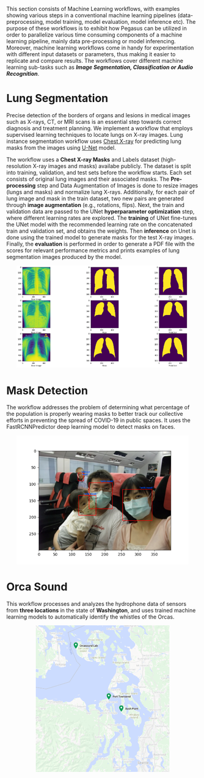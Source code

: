 This section consists of Machine Learning workflows, with examples showing various steps in a conventional machine learning pipelines (data-preprocessing, model training, model evaluation, model inference etc). The purpose of these workflows is to exhibit how Pegasus can be utilized in order to parallelize various time consuming components of a machine learning pipeline, mainly data pre-processing or model inferencing. Moreover, machine learning workflows come in handy for experimentation with different input datasets or parameters, thus making it easier to replicate and compare results. The workflows cover different machine learning sub-tasks such as ***Image Segmentation, Classification or Audio Recognition***.

Lung Segmentation
=================
Precise detection of the borders of organs and lesions in medical images such as X-rays, CT, or MRI scans is an essential step towards correct diagnosis and treatment planning. We implement a workflow that employs supervised learning techniques to locate lungs on X-ray images. Lung instance segmentation workflow uses [Chest X-ray](https://www.ncbi.nlm.nih.gov/pmc/articles/PMC4256233/) for predicting lung masks from the images using [U-Net](https://arxiv.org/abs/1505.04597) model.

The workflow uses a **Chest X-ray Masks** and Labels dataset (high-resolution X-ray images and masks) availabe publicly. The dataset is split into training, validation, and test sets before the workflow starts. Each set consists of original lung images and their associated masks. The **Pre-processing** step and Data Augmentation of Images is done to resize images (lungs and masks) and normalize lung X-rays. Additionally, for each pair of lung image and mask in the train dataset, two new pairs are generated through **image augmentation** (e.g., rotations, flips). Next, the train and validation data are passed to the UNet **hyperparameter optimization** step, where different learning rates are explored. The **training** of UNet fine-tunes the UNet model with the recommended learning rate on the concatenated train and validation set, and obtains the weights. Then **inference** on Unet is done using the trained model to generate masks for the test X-ray images. Finally, the **evaluation** is performed in order to generate a PDF file with the scores for relevant performance metrics and prints examples of lung segmentation images produced by the model.
<p align="center">
  <img src="/Artificial-Intelligence/LungSegmentation/img/segmentation.png" style="width: 450px;"/>
</p>


Mask Detection
==============
The workflow addresses the problem of determining what percentage of the population is properly wearing masks to better track our collective efforts in preventing the spread of COVID-19 in public spaces. It uses the FastRCNNPredictor deep learning model to detect masks on faces.
<p align="center">
  <img src="/Artificial-Intelligence/MaskDetection/imgs/sample_output.png" style="width: 450px;"/>
</p>


Orca Sound
==========
This workflow processes and analyzes the hydrophone data of sensors from **three locations** in the state of **Washington**, and uses trained machine learning models to automatically identify the whistles of the Orcas.
<p align="center">
  <img src="/Artificial-Intelligence/OrcaSound/images/orca_sound_sensors.png" style="width: 350px;"/>
</p>
